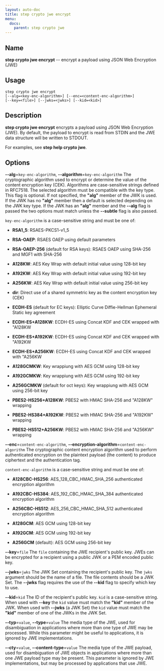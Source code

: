```yaml
---
layout: auto-doc
title: step crypto jwe encrypt
menu:
  docs:
    parent: step crypto jwe
---
```


## Name
**step crypto jwe encrypt** -- encrypt a payload using JSON Web Encryption (JWE)

## Usage

```raw
step crypto jwe encrypt
[--alg=<key-enc-algorithm>] [--enc=<content-enc-algorithm>]
[--key=<file>] [--jwks=<jwks>] [--kid=<kid>]
```

## Description

**step crypto jwe encrypt** encrypts a payload using JSON Web Encryption
(JWE). By default, the payload to encrypt is read from STDIN and the JWE data
structure will be written to STDOUT.

For examples, see **step help crypto jwe**.

## Options


**--alg**=`key-enc-algorithm`, **--algorithm**=`key-enc-algorithm`
The cryptographic algorithm used to encrypt or determine the value of the
content encryption key (CEK). Algorithms are case-sensitive strings defined in
RFC7518. The selected algorithm must be compatible with the key type. This
flag is optional. If not specified, the **"alg"** member of the JWK is used. If
the JWK has no **"alg"** member then a default is selected depending on the JWK
key type. If the JWK has an **"alg"** member and the **--alg** flag is passed the two
options must match unless the **--subtle** flag is also passed.

`key-enc-algorithm` is a case-sensitive string and must be one of:

- **RSA1_5**: RSAES-PKCS1-v1_5

- **RSA-OAEP**: RSAES OAEP using default parameters

- **RSA-OAEP-256** (default for RSA keys): RSAES OAEP using SHA-256 and MGF1 with SHA-256

- **A128KW**: AES Key Wrap with default initial value using 128-bit key

- **A192KW**: AES Key Wrap with default initial value using 192-bit key

- **A256KW**: AES Key Wrap with default initial value using 256-bit key

- **dir**: Direct use of a shared symmetric key as the content encryption key (CEK)

- **ECDH-ES** (default for EC keys): Elliptic Curve Diffie-Hellman Ephemeral Static key agreement

- **ECDH-ES+A128KW**: ECDH-ES using Concat KDF and CEK wrapped with "A128KW

- **ECDH-ES+A192KW**: ECDH-ES using Concat KDF and CEK wrapped with "A192KW

- **ECDH-ES+A256KW**: ECDH-ES using Concat KDF and CEK wrapped with "A256KW

- **A128GCMKW**: Key wrappiung with AES GCM using 128-bit key

- **A192GCMKW**: Key wrappiung with AES GCM using 192-bit key

- **A256GCMKW** (default for oct keys): Key wrappiung with AES GCM using 256-bit key

- **PBES2-HS256+A128KW**: PBES2 with HMAC SHA-256 and "A128KW" wrapping

- **PBES2-HS384+A192KW**: PBES2 with HMAC SHA-256 and "A192KW" wrapping

- **PBES2-HS512+A256KW**: PBES2 with HMAC SHA-256 and "A256KW" wrapping

**--enc**=`content-enc-algorithm`, **--encryption-algorithm**=`content-enc-algorithm`
The cryptographic content encryption algorithm used to perform authenticated
encryption on the plaintext payload (the content) to produce ciphertext and
the authentication tag.

`content-enc-algorithm` is a case-sensitive string and must be one of:

- **A128CBC-HS256**: AES_128_CBC_HMAC_SHA_256 authenticated encryption algorithm

- **A192CBC-HS384**: AES_192_CBC_HMAC_SHA_384 authenticated encryption algorithm

- **A256CBC-HS512**: AES_256_CBC_HMAC_SHA_512 authenticated encryption algorithm

- **A128GCM**: AES GCM using 128-bit key

- **A192GCM**: AES GCM using 192-bit key

- **A256GCM** (default): AES GCM using 256-bit key

**--key**=`file`
The `file` containing the JWE recipient's public key.
JWEs can be encrypted for a recipient using a public JWK or a PEM encoded public key.

**--jwks**=`jwks`
The JWK Set containing the recipient's public key. The `jwks` argument should
be the name of a file. The file contents should be a JWK Set. The **--jwks**
flag requires the use of the **--kid** flag to specify which key to use.

**--kid**=`kid`
The ID of the recipient's public key. `kid` is a case-sensitive string. When
used with **--key** the `kid` value must match the **"kid"** member of the JWK. When
used with **--jwks** (a JWK Set) the `kid` value must match the **"kid"** member of
one of the JWKs in the JWK Set.

**--typ**=`value`, **--type**=`value`
The media type of the JWE, used for disambiguation in applications where
more than one type of JWE may be processed. While this parameter might be
useful to applications, it is ignored by JWE implementations.

**--cty**=`value`, **--content-type**=`value`
The media type of the JWE payload, used for disambiguation of JWE objects in
applications where more than one JWE payload type may be present. This
parameter is ignored by JWE implementations, but may be processed by
applications that use JWE.

